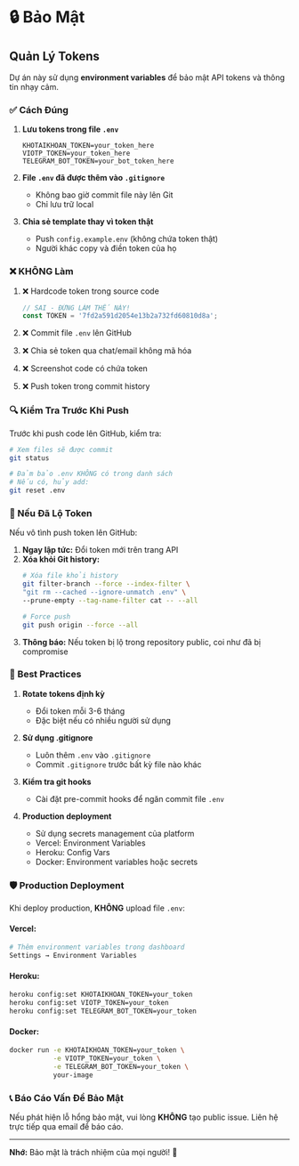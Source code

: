 # 🔒 Bảo Mật

## Quản Lý Tokens

Dự án này sử dụng **environment variables** để bảo mật API tokens và thông tin nhạy cảm.

### ✅ Cách Đúng

1. **Lưu tokens trong file `.env`**
   ```env
   KHOTAIKHOAN_TOKEN=your_token_here
   VIOTP_TOKEN=your_token_here
   TELEGRAM_BOT_TOKEN=your_bot_token_here
   ```

2. **File `.env` đã được thêm vào `.gitignore`**
   - Không bao giờ commit file này lên Git
   - Chỉ lưu trữ local

3. **Chia sẻ template thay vì token thật**
   - Push `config.example.env` (không chứa token thật)
   - Người khác copy và điền token của họ

### ❌ KHÔNG Làm

1. ❌ Hardcode token trong source code
   ```javascript
   // SAI - ĐỪNG LÀM THẾ NÀY!
   const TOKEN = '7fd2a591d2054e13b2a732fd60810d8a';
   ```

2. ❌ Commit file `.env` lên GitHub
3. ❌ Chia sẻ token qua chat/email không mã hóa
4. ❌ Screenshot code có chứa token
5. ❌ Push token trong commit history

### 🔍 Kiểm Tra Trước Khi Push

Trước khi push code lên GitHub, kiểm tra:

```bash
# Xem files sẽ được commit
git status

# Đảm bảo .env KHÔNG có trong danh sách
# Nếu có, hủy add:
git reset .env
```

### 🚨 Nếu Đã Lộ Token

Nếu vô tình push token lên GitHub:

1. **Ngay lập tức:** Đổi token mới trên trang API
2. **Xóa khỏi Git history:**
   ```bash
   # Xóa file khỏi history
   git filter-branch --force --index-filter \
   "git rm --cached --ignore-unmatch .env" \
   --prune-empty --tag-name-filter cat -- --all
   
   # Force push
   git push origin --force --all
   ```
3. **Thông báo:** Nếu token bị lộ trong repository public, coi như đã bị compromise

### 📝 Best Practices

1. **Rotate tokens định kỳ**
   - Đổi token mỗi 3-6 tháng
   - Đặc biệt nếu có nhiều người sử dụng

2. **Sử dụng .gitignore**
   - Luôn thêm `.env` vào `.gitignore`
   - Commit `.gitignore` trước bất kỳ file nào khác

3. **Kiểm tra git hooks**
   - Cài đặt pre-commit hooks để ngăn commit file `.env`

4. **Production deployment**
   - Sử dụng secrets management của platform
   - Vercel: Environment Variables
   - Heroku: Config Vars
   - Docker: Environment variables hoặc secrets

### 🛡️ Production Deployment

Khi deploy production, **KHÔNG** upload file `.env`:

#### Vercel:
```bash
# Thêm environment variables trong dashboard
Settings → Environment Variables
```

#### Heroku:
```bash
heroku config:set KHOTAIKHOAN_TOKEN=your_token
heroku config:set VIOTP_TOKEN=your_token
heroku config:set TELEGRAM_BOT_TOKEN=your_token
```

#### Docker:
```bash
docker run -e KHOTAIKHOAN_TOKEN=your_token \
           -e VIOTP_TOKEN=your_token \
           -e TELEGRAM_BOT_TOKEN=your_token \
           your-image
```

### 📞 Báo Cáo Vấn Đề Bảo Mật

Nếu phát hiện lỗ hổng bảo mật, vui lòng **KHÔNG** tạo public issue. 
Liên hệ trực tiếp qua email để báo cáo.

---

**Nhớ:** Bảo mật là trách nhiệm của mọi người! 🔐

